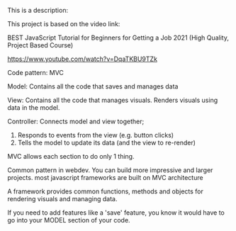 This is a description:

This project is based on the video link: 

BEST JavaScript Tutorial for Beginners for Getting a Job 2021 (High Quality, Project Based Course)

https://www.youtube.com/watch?v=DqaTKBU9TZk

Code pattern: MVC 

Model: 
Contains all the code that saves and manages data


View:
Contains all the code that manages visuals. Renders visuals using data in the model.


Controller:
Connects model and view together;
1. Responds to events from the view (e.g. button clicks)
2. Tells the model to update its data (and the view to re-render)


MVC allows each section to do only 1 thing.

Common pattern in webdev.
You can build more impressive and larger projects.
most javascript frameworks are built on MVC architecture

A framework provides common functions, methods and objects for rendering visuals and managing data.

If you need to add features like a 'save' feature, you know it would have to go into your MODEL section of your code. 